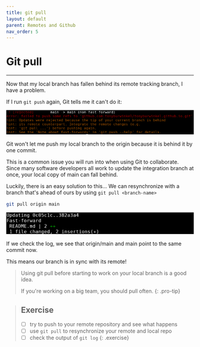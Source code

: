 ```yaml
---
title: git pull
layout: default
parent: Remotes and Github
nav_order: 5
---
```


# Git pull
---

Now that my local branch has fallen behind its remote tracking branch, I have a problem.

If I run `git push` again, Git tells me it can't do it:

![can't push](../images/about-remotes/cant-push.png)

Git won't let me push my local branch to the origin because it is behind it by one commit.

This is a common issue you will run into when using Git to collaborate. 
Since many software developers all work to update the integration branch at once, your local copy of main can fall behind.

Luckily, there is an easy solution to this...
We can resynchronize with a branch that's ahead of ours by using ```git pull <branch-name>```

```bash
git pull origin main
```
![pull](../images/pull/pull.png)

If we check the log, we see that origin/main and main point to the same commit now.

This means our branch is in sync with its remote!
 
> Using git pull before starting to work on your local branch is a good idea.
> 
> If you're working on a big team, you should pull often.
{: .pro-tip}

> ## Exercise
> - [ ] try to push to your remote repository and see what happens
> - [ ] use `git pull` to resynchronize your remote and local repo
> - [ ] check the output of `git log`
{: .exercise}